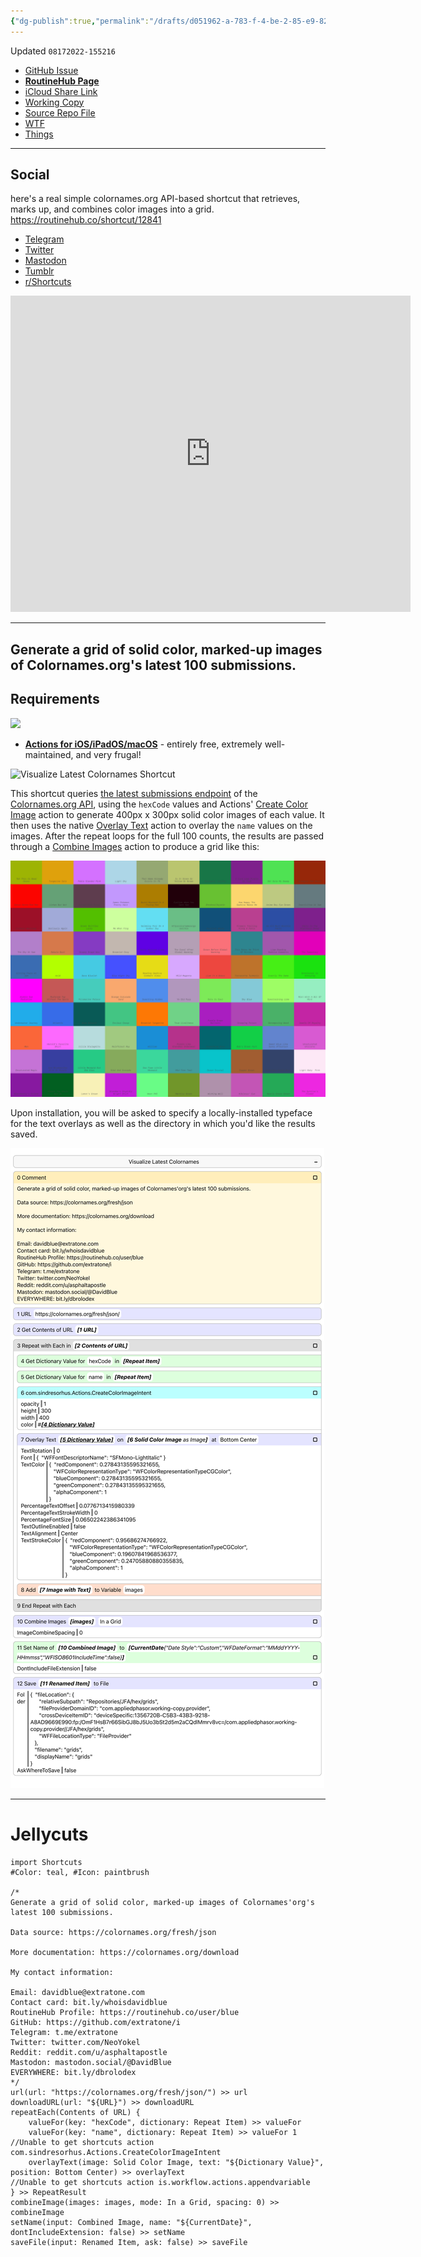 ```yaml
---
{"dg-publish":true,"permalink":"/drafts/d051962-a-783-f-4-be-2-85-e9-824-fbabcfb-77/","dgHomeLink":true,"dgPassFrontmatter":false}
---
```


Updated `08172022-155216`

- [GitHub Issue](https://github.com/extratone/i/issues/244)
- [**RoutineHub Page**](https://routinehub.co/shortcut/12841)
- [iCloud Share Link](https://www.icloud.com/shortcuts/ae28db3e488f40c9abc00685463acaf3)
- [Working Copy](working-copy://open?repo=i&path=shortcuts&mode=content)
- [Source Repo File](https://github.com/extratone/i/blob/main/shortcuts/VisualizeLatestColornames.shortcut)
- [WTF](https://davidblue.wtf/drafts/D051962A-783F-4BE2-85E9-824FBABCFB77.html)
- [Things](things:///show?id=S1iTyNjzoA1eTMjUdxiGGm)

---

## Social

here's a real simple colornames.org API-based shortcut that retrieves, marks up, and combines color images into a grid. https://routinehub.co/shortcut/12841

<script async="" src="https://telegram.org/js/telegram-widget.js?1" data-telegram-post="extratone/12571" data-width="100%"></script>

- [Telegram](https://t.me/extratone/12571)
- [Twitter](https://twitter.com/NeoYokel/status/1559991515765686274)
- [Mastodon](https://mastodon.social/@DavidBlue/108839959347913587)
- [Tumblr](https://www.tumblr.com/blog/view/asphaltapostle/692863602968952832)
- [r/Shortcuts](https://reddit.com/r/shortcuts/comments/wqyhjv/visualize_latest_colornames_routinehub/)

<iframe id="reddit-embed" src="https://www.redditmedia.com/r/shortcuts/comments/wqyhjv/visualize_latest_colornames_routinehub/ikp92u4/?depth=1&amp;showmore=false&amp;embed=true&amp;showmedia=false" sandbox="allow-scripts allow-same-origin allow-popups" style="border: none;" height="506" width="640" scrolling="no"></iframe>

---

## Generate a grid of solid color, marked-up images of Colornames.org's latest 100 submissions.

## Requirements 

<img src="https://github.com/extratone/Actions/raw/main/Shared/Assets.xcassets/AppIcon.appiconset/icon_512x512%402x.png" width="30%"></img>

- [**Actions for iOS/iPadOS/macOS**](https://apps.apple.com/us/app/actions/id1586435171) - entirely free, extremely well-maintained, and very frugal! 

![Visualize Latest Colornames Shortcut](https://i.snap.as/JUK99jQj.png)

This shortcut queries [the latest submissions endpoint](https://colornames.org/fresh/json) of the [Colornames.org API](https://colornames.org/download), using the `hexCode` values and Actions' [Create Color Image](https://github.com/sindresorhus/Actions/blob/main/Shared/Actions/CreateColorImage.swift) action to generate 400px x 300px solid color images of each value. It then uses the native [Overlay Text](https://matthewcassinelli.com/actions/overlay-text/) action to overlay the `name` values on the images. After the repeat loops for the full 100 counts, the results are passed through a [Combine Images](https://matthewcassinelli.com/actions/combine-images/) action to produce a grid like this:

![Visualize Latest Colornames Example Output](https://github.com/extratone/hex/raw/main/grids/08162022-111306.png)

Upon installation, you will be asked to specify a locally-installed typeface for the text overlays as well as the directory in which you'd like the results saved.

![Visualize Latest Colornames Source](https://github.com/extratone/i/raw/main/shortcuts/source/VisualizeLatestColornames.PNG)

---

# Jellycuts

```jelly
import Shortcuts
#Color: teal, #Icon: paintbrush

/*
Generate a grid of solid color, marked-up images of Colornames'org's latest 100 submissions.

Data source: https://colornames.org/fresh/json

More documentation: https://colornames.org/download

My contact information:

Email: davidblue@extratone.com
Contact card: bit.ly/whoisdavidblue
RoutineHub Profile: https://routinehub.co/user/blue
GitHub: https://github.com/extratone/i
Telegram: t.me/extratone
Twitter: twitter.com/NeoYokel
Reddit: reddit.com/u/asphaltapostle
Mastodon: mastodon.social/@DavidBlue
EVERYWHERE: bit.ly/dbrolodex
*/
url(url: "https://colornames.org/fresh/json/") >> url
downloadURL(url: "${URL}") >> downloadURL
repeatEach(Contents of URL) {
	valueFor(key: "hexCode", dictionary: Repeat Item) >> valueFor
	valueFor(key: "name", dictionary: Repeat Item) >> valueFor 1
//Unable to get shortcuts action com.sindresorhus.Actions.CreateColorImageIntent
	overlayText(image: Solid Color Image, text: "${Dictionary Value}", position: Bottom Center) >> overlayText
//Unable to get shortcuts action is.workflow.actions.appendvariable
} >> RepeatResult
combineImage(images: images, mode: In a Grid, spacing: 0) >> combineImage
setName(input: Combined Image, name: "${CurrentDate}", dontIncludeExtension: false) >> setName
saveFile(input: Renamed Item, ask: false) >> saveFile
```
